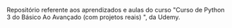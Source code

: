 Repositório referente aos aprendizados e aulas do curso "Curso de Python 3 do Básico Ao Avançado (com projetos reais)
", da Udemy.
